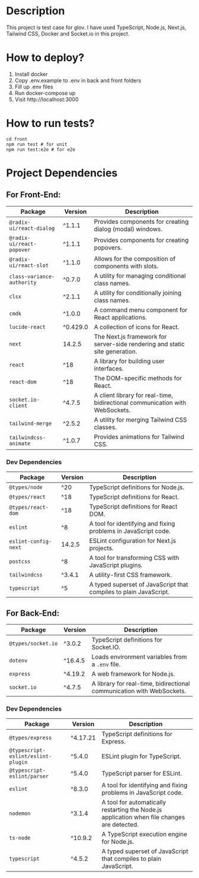 # Description

This project is test case for glov. I have used TypeScript, Node.js, Next.js, Tailwind CSS, Docker and Socket.io in this project.

# How to deploy?

1. Install docker
2. Copy .env.example to .env in back and front folders
3. Fill up .env files
4. Run docker-compose up
5. Visit http://localhost:3000

# How to run tests?

```
cd front
npm run test # for unit
npm run test:e2e # for e2e
```

# Project Dependencies

## For Front-End:

| Package                    | Version  | Description                                                                  |
| -------------------------- | -------- | ---------------------------------------------------------------------------- |
| `@radix-ui/react-dialog`   | ^1.1.1   | Provides components for creating dialog (modal) windows.                     |
| `@radix-ui/react-popover`  | ^1.1.1   | Provides components for creating popovers.                                   |
| `@radix-ui/react-slot`     | ^1.1.0   | Allows for the composition of components with slots.                         |
| `class-variance-authority` | ^0.7.0   | A utility for managing conditional class names.                              |
| `clsx`                     | ^2.1.1   | A utility for conditionally joining class names.                             |
| `cmdk`                     | ^1.0.0   | A command menu component for React applications.                             |
| `lucide-react`             | ^0.429.0 | A collection of icons for React.                                             |
| `next`                     | 14.2.5   | The Next.js framework for server-side rendering and static site generation.  |
| `react`                    | ^18      | A library for building user interfaces.                                      |
| `react-dom`                | ^18      | The DOM-specific methods for React.                                          |
| `socket.io-client`         | ^4.7.5   | A client library for real-time, bidirectional communication with WebSockets. |
| `tailwind-merge`           | ^2.5.2   | A utility for merging Tailwind CSS classes.                                  |
| `tailwindcss-animate`      | ^1.0.7   | Provides animations for Tailwind CSS.                                        |

### Dev Dependencies

| Package              | Version | Description                                                       |
| -------------------- | ------- | ----------------------------------------------------------------- |
| `@types/node`        | ^20     | TypeScript definitions for Node.js.                               |
| `@types/react`       | ^18     | TypeScript definitions for React.                                 |
| `@types/react-dom`   | ^18     | TypeScript definitions for React DOM.                             |
| `eslint`             | ^8      | A tool for identifying and fixing problems in JavaScript code.    |
| `eslint-config-next` | 14.2.5  | ESLint configuration for Next.js projects.                        |
| `postcss`            | ^8      | A tool for transforming CSS with JavaScript plugins.              |
| `tailwindcss`        | ^3.4.1  | A utility-first CSS framework.                                    |
| `typescript`         | ^5      | A typed superset of JavaScript that compiles to plain JavaScript. |

## For Back-End:

| Package            | Version | Description                                                           |
| ------------------ | ------- | --------------------------------------------------------------------- |
| `@types/socket.io` | ^3.0.2  | TypeScript definitions for Socket.IO.                                 |
| `dotenv`           | ^16.4.5 | Loads environment variables from a `.env` file.                       |
| `express`          | ^4.19.2 | A web framework for Node.js.                                          |
| `socket.io`        | ^4.7.5  | A library for real-time, bidirectional communication with WebSockets. |

### Dev Dependencies

| Package                            | Version  | Description                                                                                 |
| ---------------------------------- | -------- | ------------------------------------------------------------------------------------------- |
| `@types/express`                   | ^4.17.21 | TypeScript definitions for Express.                                                         |
| `@typescript-eslint/eslint-plugin` | ^5.4.0   | ESLint plugin for TypeScript.                                                               |
| `@typescript-eslint/parser`        | ^5.4.0   | TypeScript parser for ESLint.                                                               |
| `eslint`                           | ^8.3.0   | A tool for identifying and fixing problems in JavaScript code.                              |
| `nodemon`                          | ^3.1.4   | A tool for automatically restarting the Node.js application when file changes are detected. |
| `ts-node`                          | ^10.9.2  | A TypeScript execution engine for Node.js.                                                  |
| `typescript`                       | ^4.5.2   | A typed superset of JavaScript that compiles to plain JavaScript.                           |
